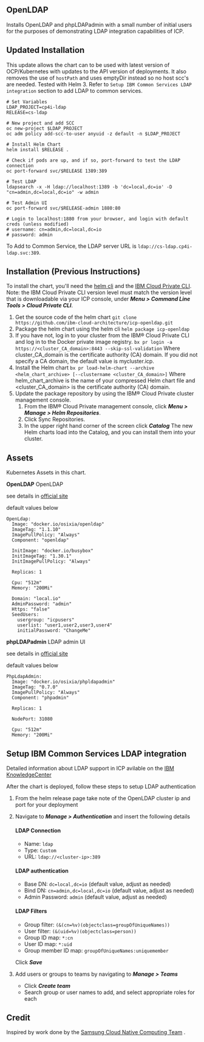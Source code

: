 ## OpenLDAP

Installs OpenLDAP and phpLDAPadmin with a small number of initial users for the purposes of demonstrating LDAP integration capabilities of ICP.

## Updated Installation 

This update allows the chart can to be used with latest version of OCP/Kubernetes
with updates to the API version of deployments. It also removes the use of `hostPath` and uses emptyDir instead so no host scc's are needed. Tested with Helm 3. Refer to `Setup IBM Common Services LDAP integration` section to add LDAP to common services.

```
# Set Variables
LDAP_PROJECT=cp4i-ldap
RELEASE=cs-ldap

# New project and add SCC
oc new-project $LDAP_PROJECT
oc adm policy add-scc-to-user anyuid -z default -n $LDAP_PROJECT

# Install Helm Chart
helm install $RELEASE .

# Check if pods are up, and if so, port-forward to test the LDAP connection
oc port-forward svc/$RELEASE 1389:389

# Test LDAP
ldapsearch -x -H ldap://localhost:1389 -b 'dc=local,dc=io' -D "cn=admin,dc=local,dc=io" -w admin

# Test Admin UI
oc port-forward svc/$RELEASE-admin 1880:80

# Login to localhost:1880 from your browser, and login with default creds (unless modified)
# username: cn=admin,dc=local,dc=io
# password: admin
```

To Add to Common Service, the LDAP server URL is `ldap://cs-ldap.cp4i-ldap.svc:389`. 

## Installation (Previous Instructions)
To install the chart, you'll need the [helm cli](https://www.ibm.com/support/knowledgecenter/SSBS6K_2.1.0/app_center/create_helm_cli.html?view=kc) and the [IBM Cloud Private CLI](https://www.ibm.com/support/knowledgecenter/SSBS6K_2.1.0/manage_cluster/install_cli.html?view=kc). Note: the IBM Cloud Private CLI version level must match the version level that is downloadable via your ICP console, under ***Menu > Command Line Tools > Cloud Private CLI***.

1. Get the source code of the helm chart
   `git clone https://github.com/ibm-cloud-architecture/icp-openldap.git`
2. Package the helm chart using the helm cli
   `helm package icp-openldap`
3. If you have not, log in to your cluster from the IBM® Cloud Private CLI and log in to the Docker private image registry.
   `bx pr login -a https://<cluster_CA_domain>:8443 --skip-ssl-validation`
    Where cluster_CA_domain is the certificate authority (CA) domain. If you did not specify a CA domain, the default value is mycluster.icp. 
4. Install the Helm chart
   `bx pr load-helm-chart --archive <helm_chart_archive> [--clustername <cluster_CA_domain>]`
   Where helm_chart_archive is the name of your compressed Helm chart file and <cluster_CA_domain> is the certificate authority (CA) domain.
5. Update the package repository by using the IBM® Cloud Private cluster management console.
   1. From the IBM® Cloud Private management console, click ***Menu > Manage > Helm Repositories***.
   2. Click Sync Repositories.
   3. In the upper right hand corner of the screen click ***Catalog*** The new Helm charts load into the Catalog, and you can install them into your cluster.

## Assets

Kubernetes Assets in this chart.

**OpenLDAP**
OpenLDAP

see details in [official site](http://www.openldap.org/)

default values below

```
OpenLdap:
  Image: "docker.io/osixia/openldap"
  ImageTag: "1.1.10"
  ImagePullPolicy: "Always"
  Component: "openldap"

  InitImage: "docker.io/busybox"
  InitImageTag: "1.30.1"
  InitImagePullPolicy: "Always"

  Replicas: 1

  Cpu: "512m"
  Memory: "200Mi"

  Domain: "local.io"
  AdminPassword: "admin"
  Https: "false"
  SeedUsers: 
    usergroup: "icpusers"
    userlist: "user1,user2,user3,user4"
    initialPassword: "ChangeMe"
```

**phpLDAPadmin**
LDAP admin UI

see details in [official site](http://phpldapadmin.sourceforge.net/)

default values below
```
PhpLdapAdmin:
  Image: "docker.io/osixia/phpldapadmin"
  ImageTag: "0.7.0"
  ImagePullPolicy: "Always"
  Component: "phpadmin"

  Replicas: 1

  NodePort: 31080

  Cpu: "512m"
  Memory: "200Mi"
```

## Setup IBM Common Services LDAP integration

Detailed information about LDAP support in ICP avilable on the [IBM KnowledgeCenter](https://www.ibm.com/support/knowledgecenter/SSBS6K_2.1.0/user_management/configure_ldap.html)

After the chart is deployed, follow these steps to setup LDAP authentication
 
 1. From the helm release page take note of the OpenLDAP cluster ip and port for your deployment
 2. Navigate to ***Manage > Authentication*** and insert the following details
    #### LDAP Connection
    - Name: `ldap`
    - Type: `Custom`
    - URL: `ldap://<cluster-ip>:389`
    
    #### LDAP authentication
    - Base DN: `dc=local,dc=io` (default value, adjust as needed)
    - Bind DN: `cn=admin,dc=local,dc=io` (default value, adjust as needed)
    - Admin Password: `admin` (default value, adjust as needed)
    
    #### LDAP Filters
    - Group filter: `(&(cn=%v)(objectclass=groupOfUniqueNames))`
    - User filter: `(&(uid=%v)(objectclass=person))`
    - Group ID map: `*:cn`
    - User ID map: `*:uid`
    - Group member ID map: `groupOfUniqueNames:uniquemember`

    Click ***Save***
    
 3. Add users or groups to teams by navigating to ***Manage > Teams***
    - Click ***Create team***
    - Search group or user names to add, and select appropriate roles for each
    

## Credit

Inspired by work done by the [Samsung Cloud Native Computing Team](https://github.com/samsung-cnct) .
